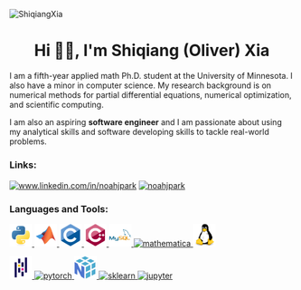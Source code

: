 <p align="left"> <img src="https://komarev.com/ghpvc/?username=ShiqiangXia&label=Profile%20views&color=0e75b6&style=flat" alt="ShiqiangXia" /> </p>


<h1 align="center">Hi ✌🏼, I'm Shiqiang (Oliver) Xia</h1>
<!---
<h3 align="center">Software Engineer ang Applied Mathematician</h3>
-->

I am a fifth-year applied math Ph.D. student at the University of Minnesota. I also have a minor in computer science. My research background is on numerical methods for partial differential equations, numerical optimization, and scientific computing.

I am also an aspiring **software engineer** and I am passionate about using my analytical skills and software developing skills to tackle real-world problems. 
<!---
Check out my [person website here](https://sites.google.com/umn.edu/shiqiang-xia/home).

<a href="https://leetcode.com/Oliver_Xia2021/" target="_blank"><img align="center" src="https://raw.githubusercontent.com/rahuldkjain/github-profile-readme-generator/master/src/images/icons/Social/leet-code.svg" alt="noahjpark" height="30" width="40" /></a>
-->


<h3 align="left">Links:</h3>
<p align="left">
<a href="https://www.linkedin.com/in/shiqiangx/" target="_blank"><img align="center" src="https://raw.githubusercontent.com/rahuldkjain/github-profile-readme-generator/master/src/images/icons/Social/linked-in-alt.svg" alt="www.linkedin.com/in/noahjpark" height="30" width="40" /></a>
<a href="https://www.instagram.com/swoliver_74kg/" target="_blank"><img align="center" src="https://raw.githubusercontent.com/rahuldkjain/github-profile-readme-generator/master/src/images/icons/Social/instagram.svg" alt="noahjpark" height="30" width="40" /></a>

</p>

<h3 align="left">Languages and Tools:</h3>
<a href="https://www.python.org" target="_blank"> <img src="https://raw.githubusercontent.com/devicons/devicon/master/icons/python/python-original.svg" alt="python" width="40" height="40"/> </a> 
<a href="https://www.mathworks.com/products/matlab.html" target="_blank"> <img src="https://raw.githubusercontent.com/devicons/devicon/master/icons/matlab/matlab-original.svg" alt="matlab" width="40" height="40"/> </a> 
<a href="https://www.cprogramming.com/" target="_blank"> <img src="https://raw.githubusercontent.com/devicons/devicon/master/icons/c/c-original.svg" alt="c" width="40" height="40"/> </a> <a href="https://www.w3schools.com/cpp/" target="_blank"> <img src="https://raw.githubusercontent.com/devicons/devicon/master/icons/cplusplus/cplusplus-original.svg" alt="cplusplus" width="40" height="40"/> </a>  
<a href="https://www.mysql.com/" target="_blank"> <img src="https://raw.githubusercontent.com/devicons/devicon/master/icons/mysql/mysql-original-wordmark.svg" alt="mysql" width="40" height="40"/> </a>
<a href="https://www.wolfram.com/?source=nav" target="_blank"> <img src="https://upload.wikimedia.org/wikipedia/commons/2/20/Mathematica_Logo.svg" alt="mathematica" width="40" height="40"/> </a> 
<a href="https://www.linux.org/" target="_blank"> <img src="https://raw.githubusercontent.com/devicons/devicon/master/icons/linux/linux-original.svg" alt="linux" width="40" height="40"/> </a> 

<a href="https://pandas.pydata.org/" target="_blank"> <img src="https://raw.githubusercontent.com/devicons/devicon/master/icons/pandas/pandas-original.svg" alt="pandas" width="40" height="40"/> </a> 
<a href="https://pytorch.org/" target="_blank"> <img src="https://upload.wikimedia.org/wikipedia/commons/1/10/PyTorch_logo_icon.svg" alt="pytorch" width="40" height="40"/> </a> 
<a href="https://numpy.org/" target="_blank"> <img src="https://raw.githubusercontent.com/devicons/devicon/master/icons/numpy/numpy-original.svg" alt="numpy" width="40" height="40"/> </a> 
<a href="https://scikit-learn.org/stable/" target="_blank"> <img src="https://upload.wikimedia.org/wikipedia/commons/0/05/Scikit_learn_logo_small.svg" alt="sklearn" width="40" height="40"/> </a> 
<a href="https://jupyter.org/" target="_blank"> <img src="https://upload.wikimedia.org/wikipedia/commons/3/38/Jupyter_logo.svg" alt="jupyter" width="40" height="40"/> </a> 


<!---
![LeetCode Stats](https://leetcode.card.workers.dev/?username=Oliver_Xia2021&style=dark&fontGaramond&extension=null)
-->
